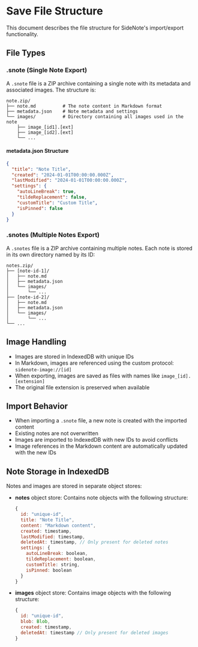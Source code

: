 # Save File Structure

This document describes the file structure for SideNote's import/export functionality.

## File Types

### .snote (Single Note Export)

A `.snote` file is a ZIP archive containing a single note with its metadata and associated images. The structure is:

```
note.zip/
├── note.md          # The note content in Markdown format
├── metadata.json    # Note metadata and settings
└── images/          # Directory containing all images used in the note
    ├── image_[id1].[ext]
    ├── image_[id2].[ext]
    └── ...
```

#### metadata.json Structure

```json
{
  "title": "Note Title",
  "created": "2024-01-01T00:00:00.000Z",
  "lastModified": "2024-01-01T00:00:00.000Z",
  "settings": {
    "autoLineBreak": true,
    "tildeReplacement": false,
    "customTitle": "Custom Title",
    "isPinned": false
  }
}
```

### .snotes (Multiple Notes Export)

A `.snotes` file is a ZIP archive containing multiple notes. Each note is stored in its own directory named by its ID:

```
notes.zip/
├── [note-id-1]/
│   ├── note.md
│   ├── metadata.json
│   └── images/
│       └── ...
├── [note-id-2]/
│   ├── note.md
│   ├── metadata.json
│   └── images/
│       └── ...
└── ...
```

## Image Handling

- Images are stored in IndexedDB with unique IDs
- In Markdown, images are referenced using the custom protocol: `sidenote-image://[id]`
- When exporting, images are saved as files with names like `image_[id].[extension]`
- The original file extension is preserved when available

## Import Behavior

- When importing a `.snote` file, a new note is created with the imported content
- Existing notes are not overwritten
- Images are imported to IndexedDB with new IDs to avoid conflicts
- Image references in the Markdown content are automatically updated with the new IDs

## Note Storage in IndexedDB

Notes and images are stored in separate object stores:

- **notes** object store: Contains note objects with the following structure:
  ```javascript
  {
    id: "unique-id",
    title: "Note Title",
    content: "Markdown content",
    created: timestamp,
    lastModified: timestamp,
    deletedAt: timestamp, // Only present for deleted notes
    settings: {
      autoLineBreak: boolean,
      tildeReplacement: boolean,
      customTitle: string,
      isPinned: boolean
    }
  }
  ```

- **images** object store: Contains image objects with the following structure:
  ```javascript
  {
    id: "unique-id",
    blob: Blob,
    created: timestamp,
    deletedAt: timestamp // Only present for deleted images
  }
  ```